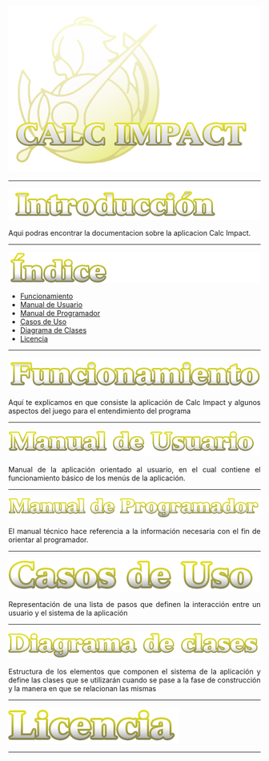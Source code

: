 <div align="center">
<img src="Imgs\logo.png">
    
</div>


<div align="justify">
    
___

<img src="Imgs\index.png">
    
Aqui podras encontrar la documentacion sobre la aplicacion Calc Impact.

  
___

[<img src="Imgs\indice.png">](https://github.com/Tomhuel/proyecto-ets-daw/wiki/%C3%8Dndice)

  - [Funcionamiento](https://github.com/Tomhuel/proyecto-ets-daw/wiki/Funcionamiento)
  - [Manual de Usuario](https://github.com/Tomhuel/proyecto-ets-daw/wiki/Manual-de-Usuario)
  - [Manual de Programador](https://github.com/Tomhuel/proyecto-ets-daw/wiki/Manual-de-Programador)
  - [Casos de Uso](https://github.com/Tomhuel/proyecto-ets-daw/wiki/Casos-de-uso)
  - [Diagrama de Clases](https://github.com/Tomhuel/proyecto-ets-daw/wiki/Diagrama-de-Clases)
  - [Licencia](#id6)

___

[<img src="Imgs\function.png">](https://github.com/Tomhuel/proyecto-ets-daw/wiki/Funcionamiento) <a name="id1"></a> 

Aquí te explicamos en que consiste la aplicación de Calc Impact y algunos aspectos del juego para el entendimiento del programa


___

[<img src="Imgs\calcimpusua.png">](https://github.com/Tomhuel/proyecto-ets-daw/wiki/Manual-de-Usuario) <a name="id2"></a> 

Manual de la aplicación orientado al usuario, en el cual contiene el funcionamiento básico de los menús de la aplicación.

___

[<img src="Imgs\calcimpprog.png">](https://github.com/Tomhuel/proyecto-ets-daw/wiki/Manual-de-Programador) <a name="id3"></a>

El manual técnico hace referencia a la información necesaria con el fin de orientar al programador.
    
___


[<img src="Imgs\casosuso.png">](https://github.com/Tomhuel/proyecto-ets-daw/wiki/Casos-de-uso) <a name="id4"></a> 

Representación de una lista de pasos que definen la interacción entre un usuario y el sistema de la aplicación

___

[<img src="Imgs\diagramaclases.png">](https://github.com/Tomhuel/proyecto-ets-daw/wiki/Diagrama-de-Clases) <a name="id5"></a>

Estructura de los elementos que componen el sistema de la aplicación y define las clases que se utilizarán cuando se pase a la fase de construcción y la manera en que se relacionan las mismas

___

[<img src="Imgs\calcimplicen.png">]() <a name="id6"></a>

___
    
 </div>
